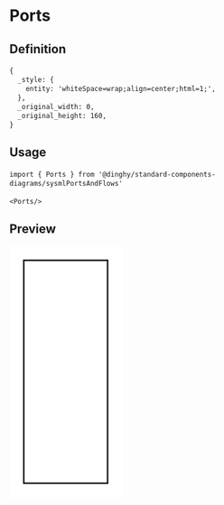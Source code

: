 # Ports

## Definition

```
{
  _style: { 
    entity: 'whiteSpace=wrap;align=center;html=1;',
  },
  _original_width: 0,
  _original_height: 160,
}
```

## Usage

```
import { Ports } from '@dinghy/standard-components-diagrams/sysmlPortsAndFlows'

<Ports/>
```

## Preview

<img src="./ports.png" width="200"/>

